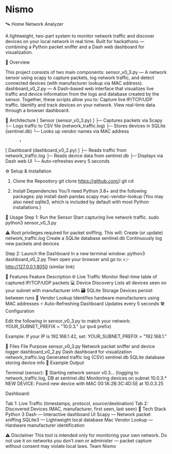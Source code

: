 # Nismo
🛰️ Home Network Analyzer

A lightweight, two-part system to monitor network traffic and discover devices on your local network in real time.
Built for hackathons — combining a Python packet sniffer and a Dash web dashboard for visualization.

🚀 Overview

This project consists of two main components:
sensor_v0_3.py — A network sensor using scapy to capture packets, log network traffic, and detect connected devices (with manufacturer lookup via MAC address).
dashboard_v0_2.py — A Dash-based web interface that visualizes live traffic and device information from the logs and database created by the sensor.
Together, these scripts allow you to:
Capture live IP/TCP/UDP traffic.
Identify and track devices on your network.
View real-time data through a browser dashboard.

🧠 Architecture
[ Sensor (sensor_v0_3.py) ]
   ├─ Captures packets via Scapy
   ├─ Logs traffic to CSV file (network_traffic.log)
   ├─ Stores devices in SQLite (sentinel.db)
   └─ Looks up vendor names via MAC address

          ↓

[ Dashboard (dashboard_v0_2.py) ]
   ├─ Reads traffic from network_traffic.log
   ├─ Reads device data from sentinel.db
   ├─ Displays via Dash web UI
   └─ Auto-refreshes every 5 seconds

⚙️ Setup & Installation
1. Clone the Repository
git clone https://github.com/<your-username>/<your-repo-name>.git
cd <your-repo-name>

2. Install Dependencies
You’ll need Python 3.8+ and the following packages:
pip install dash pandas scapy mac-vendor-lookup
(You may also need sqlite3, which is included by default with most Python installations.)

🧩 Usage
Step 1: Run the Sensor
Start capturing live network traffic.
sudo python3 sensor_v0_3.py

⚠️ Root privileges required for packet sniffing.
This will:
Create (or update) network_traffic.log
Create a SQLite database sentinel.db
Continuously log new packets and devices

Step 2: Launch the Dashboard
In a new terminal window:
python3 dashboard_v0_2.py
Then open your browser and go to:
👉 http://127.0.0.1:8050 (similar link)

🧠 Features
Feature	Description
🌐 Live Traffic Monitor	Real-time table of captured IP/TCP/UDP packets
💻 Device Discovery	Lists all devices seen on your subnet with manufacturer info
🗃️ SQLite Storage	Devices persist between runs
🧩 Vendor Lookup	Identifies hardware manufacturers using MAC addresses
⚡ Auto-Refreshing Dashboard	Updates every 5 seconds
🛠️ Configuration

Edit the following in sensor_v0_3.py to match your network:
YOUR_SUBNET_PREFIX = "10.0.3." (ur ipv4 prefix)

Example:
If your IP is 192.168.1.42, set:
YOUR_SUBNET_PREFIX = "192.168.1."

📂 Files
File	Purpose
sensor_v0_3.py	Network packet sniffer and device logger
dashboard_v0_2.py	Dash dashboard for visualization
network_traffic.log	Generated traffic log (CSV)
sentinel.db	SQLite database storing device info
🧪 Example Output

Terminal (sensor):
🚀 Starting network sensor v0.3... (logging to network_traffic.log, DB at sentinel.db)
Monitoring devices on subnet 10.0.3.*
NEW DEVICE: Found new device with MAC 00:1A:2B:3C:4D:5E at 10.0.3.25


Dashboard:

Tab 1: Live Traffic (timestamps, protocol, source/destination)
Tab 2: Discovered Devices (MAC, manufacturer, first seen, last seen)
🧰 Tech Stack
Python 3
Dash — Interactive dashboard UI
Scapy — Network packet sniffing
SQLite3 — Lightweight local database
Mac Vendor Lookup — Hardware manufacturer identification

⚠️ Disclaimer
This tool is intended only for monitoring your own network.
Do not use it on networks you don’t own or administer — packet capture without consent may violate local laws.
Team Nismo
